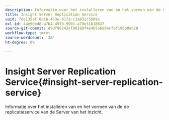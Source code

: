```yaml
---
description: Informatie over het installeren van en het vormen van de de replicatieservice van de Server van het Inzicht.
title: Insight Server Replication Service
uuid: 7de135af-8a16-463e-91fa-c2a831c5909c
exl-id: 4ae90bd8-a7b4-4978-9901-a79e31618637
source-git-commit: d9df90242ef96188f4e4b5e6d04cfef196b0a628
workflow-type: tm+mt
source-wordcount: '28'
ht-degree: 0%

---
```


# Insight Server Replication Service{#insight-server-replication-service}

Informatie over het installeren van en het vormen van de de replicatieservice van de Server van het Inzicht.
